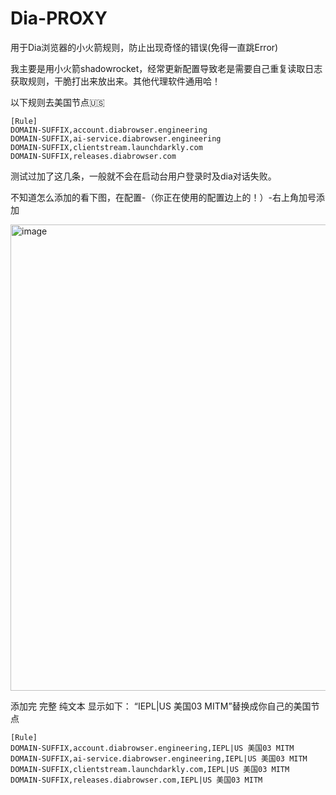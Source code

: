 # Dia-PROXY
用于Dia浏览器的小火箭规则，防止出现奇怪的错误(免得一直跳Error) 

我主要是用小火箭shadowrocket，经常更新配置导致老是需要自己重复读取日志获取规则，干脆打出来放出来。其他代理软件通用哈！

以下规则去美国节点🇺🇸

```
[Rule]
DOMAIN-SUFFIX,account.diabrowser.engineering
DOMAIN-SUFFIX,ai-service.diabrowser.engineering
DOMAIN-SUFFIX,clientstream.launchdarkly.com
DOMAIN-SUFFIX,releases.diabrowser.com
```

测试过加了这几条，一般就不会在启动台用户登录时及dia对话失败。

不知道怎么添加的看下图，在配置-（你正在使用的配置边上的！）-右上角加号添加

<img width="627" height="746" alt="image" src="https://github.com/user-attachments/assets/3419bfe2-1254-4e56-b3d5-dc17b756c08a" />

添加完 完整 纯文本 显示如下：
“IEPL|US 美国03 MITM”替换成你自己的美国节点
```
[Rule]
DOMAIN-SUFFIX,account.diabrowser.engineering,IEPL|US 美国03 MITM
DOMAIN-SUFFIX,ai-service.diabrowser.engineering,IEPL|US 美国03 MITM
DOMAIN-SUFFIX,clientstream.launchdarkly.com,IEPL|US 美国03 MITM
DOMAIN-SUFFIX,releases.diabrowser.com,IEPL|US 美国03 MITM
```
